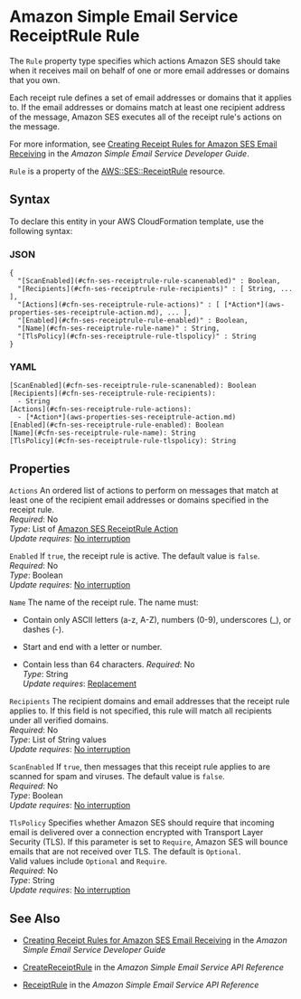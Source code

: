 # Amazon Simple Email Service ReceiptRule Rule<a name="aws-properties-ses-receiptrule-rule"></a>

<a name="aws-properties-ses-receiptrule-rule-description"></a>The `Rule` property type specifies which actions Amazon SES should take when it receives mail on behalf of one or more email addresses or domains that you own\.

Each receipt rule defines a set of email addresses or domains that it applies to\. If the email addresses or domains match at least one recipient address of the message, Amazon SES executes all of the receipt rule's actions on the message\.

For more information, see [Creating Receipt Rules for Amazon SES Email Receiving](url-ses-dev;receiving-email-receipt-rules.html) in the *Amazon Simple Email Service Developer Guide*\.

<a name="aws-properties-ses-receiptrule-rule-inheritance"></a> `Rule` is a property of the [AWS::SES::ReceiptRule](aws-resource-ses-receiptrule.md) resource\.

## Syntax<a name="aws-properties-ses-receiptrule-rule-syntax"></a>

To declare this entity in your AWS CloudFormation template, use the following syntax:

### JSON<a name="aws-properties-ses-receiptrule-rule-syntax.json"></a>

```
{
  "[ScanEnabled](#cfn-ses-receiptrule-rule-scanenabled)" : Boolean,
  "[Recipients](#cfn-ses-receiptrule-rule-recipients)" : [ String, ... ],
  "[Actions](#cfn-ses-receiptrule-rule-actions)" : [ [*Action*](aws-properties-ses-receiptrule-action.md), ... ],
  "[Enabled](#cfn-ses-receiptrule-rule-enabled)" : Boolean,
  "[Name](#cfn-ses-receiptrule-rule-name)" : String,
  "[TlsPolicy](#cfn-ses-receiptrule-rule-tlspolicy)" : String
}
```

### YAML<a name="aws-properties-ses-receiptrule-rule-syntax.yaml"></a>

```
[ScanEnabled](#cfn-ses-receiptrule-rule-scanenabled): Boolean
[Recipients](#cfn-ses-receiptrule-rule-recipients): 
  - String
[Actions](#cfn-ses-receiptrule-rule-actions): 
  - [*Action*](aws-properties-ses-receiptrule-action.md)
[Enabled](#cfn-ses-receiptrule-rule-enabled): Boolean
[Name](#cfn-ses-receiptrule-rule-name): String
[TlsPolicy](#cfn-ses-receiptrule-rule-tlspolicy): String
```

## Properties<a name="aws-properties-ses-receiptrule-rule-properties"></a>

`Actions`  <a name="cfn-ses-receiptrule-rule-actions"></a>
An ordered list of actions to perform on messages that match at least one of the recipient email addresses or domains specified in the receipt rule\.  
 *Required*: No  
 *Type*: List of [Amazon SES ReceiptRule Action](aws-properties-ses-receiptrule-action.md)  
 *Update requires*: [No interruption](using-cfn-updating-stacks-update-behaviors.md#update-no-interrupt) 

`Enabled`  <a name="cfn-ses-receiptrule-rule-enabled"></a>
If `true`, the receipt rule is active\. The default value is `false`\.  
 *Required*: No  
 *Type*: Boolean  
 *Update requires*: [No interruption](using-cfn-updating-stacks-update-behaviors.md#update-no-interrupt) 

`Name`  <a name="cfn-ses-receiptrule-rule-name"></a>
The name of the receipt rule\. The name must:   

+ Contain only ASCII letters \(a\-z, A\-Z\), numbers \(0\-9\), underscores \(\_\), or dashes \(\-\)\.

+ Start and end with a letter or number\.

+ Contain less than 64 characters\.
 *Required*: No  
 *Type*: String  
 *Update requires*: [Replacement](using-cfn-updating-stacks-update-behaviors.md#update-replacement) 

`Recipients`  <a name="cfn-ses-receiptrule-rule-recipients"></a>
The recipient domains and email addresses that the receipt rule applies to\. If this field is not specified, this rule will match all recipients under all verified domains\.  
 *Required*: No  
 *Type*: List of String values  
 *Update requires*: [No interruption](using-cfn-updating-stacks-update-behaviors.md#update-no-interrupt) 

`ScanEnabled`  <a name="cfn-ses-receiptrule-rule-scanenabled"></a>
If `true`, then messages that this receipt rule applies to are scanned for spam and viruses\. The default value is `false`\.  
 *Required*: No  
 *Type*: Boolean  
 *Update requires*: [No interruption](using-cfn-updating-stacks-update-behaviors.md#update-no-interrupt) 

`TlsPolicy`  <a name="cfn-ses-receiptrule-rule-tlspolicy"></a>
Specifies whether Amazon SES should require that incoming email is delivered over a connection encrypted with Transport Layer Security \(TLS\)\. If this parameter is set to `Require`, Amazon SES will bounce emails that are not received over TLS\. The default is `Optional`\.  
Valid values include `Optional` and `Require`\.  
 *Required*: No  
 *Type*: String  
 *Update requires*: [No interruption](using-cfn-updating-stacks-update-behaviors.md#update-no-interrupt) 

## See Also<a name="aws-properties-ses-receiptrule-rule-seealso"></a>

+ [Creating Receipt Rules for Amazon SES Email Receiving](url-ses-dev;receiving-email-receipt-rules.html) in the *Amazon Simple Email Service Developer Guide*

+ [CreateReceiptRule](url-ses-api;API_CreateReceiptRule.html) in the *Amazon Simple Email Service API Reference*

+ [ReceiptRule](url-ses-api;API_ReceiptRule.html) in the *Amazon Simple Email Service API Reference*